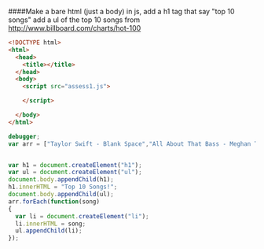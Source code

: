 ####Make a bare html (just a body) in js, add a h1 tag that  say "top 10 songs" add a ul of the top 10 songs from http://www.billboard.com/charts/hot-100

```html
<!DOCTYPE html>
<html>
  <head>
    <title></title>
  </head>
  <body>
    <script src="assess1.js">

    </script>

  </body>
</html>
```

```js
debugger;
var arr = ["Taylor Swift - Blank Space","All About That Bass - Meghan Trainor","Take Me To Church - Hozier","Shake It Off - Taylor Swift","Animals - Maroon 5","The Heart Wants What It Wants - Selena Gomez","I'm Not The Only One -Sam Smith","Uptown Funk! - Mark Ronson Featuring Bruno Mars","Habits (Stay High) - Tove Lo","Love Me Harder - Ariana Grande & The Weeknd"]


var h1 = document.createElement("h1");
var ul = document.createElement("ul");
document.body.appendChild(h1);
h1.innerHTML = "Top 10 Songs!";
document.body.appendChild(ul);
arr.forEach(function(song)
{
  var li = document.createElement("li");
  li.innerHTML = song;
  ul.appendChild(li);
});
```
